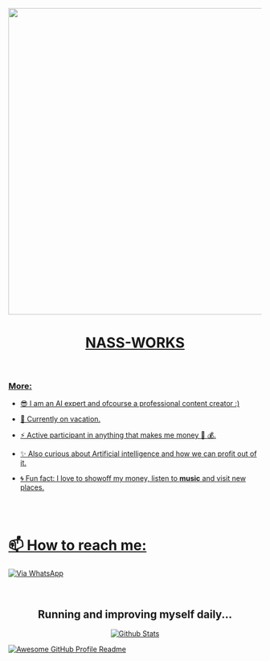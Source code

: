 <p align="center">
   <a href="https://github.com">
    <img src="https://media.giphy.com/media/RbDKaczqWovIugyJmW/giphy.gif" width="610">
     
</p>

<h1 align="center">NASS-WORKS</h1>
<br>
  
    
    

<h3 align="left">More:</h3>
<p align="left">

- 😎 I am an AI expert and ofcourse a professional content creator :)

- 👻 Currently on vacation.

- ⚡ Active participant in anything that makes me money 🤑 💰.

- ✨ Also curious about Artificial intelligence and how we can profit out of it.

- 🌀 Fun fact: I love to showoff my money, listen to **music** and visit new places.
    
    <br>

  
   <br>
    
# 📫 How to reach me:
[![Via WhatsApp](https://img.shields.io/badge/WhatsApp-25D366?style=for-the-badge&logo=whatsapp&logoColor=white)]()  
   
<br>
<h2 align="center"> Running and improving myself daily...
</h2>

<p align="center"><a href="https://github.com/Kai0071">
        <img src="https://raw.githubusercontent.com/bornmay/bornmay/Update/svg/Bottom.svg" alt="Github Stats" />
</p>


<img alt="Awesome GitHub Profile Readme" src="assets/agpr.gif"> </img>
<!---
Nass-works/Nass-works is a ✨ special ✨ repository because its `README.md` (this file) appears on your GitHub profile.
You can click the Preview link to take a look at your changes.
--->
